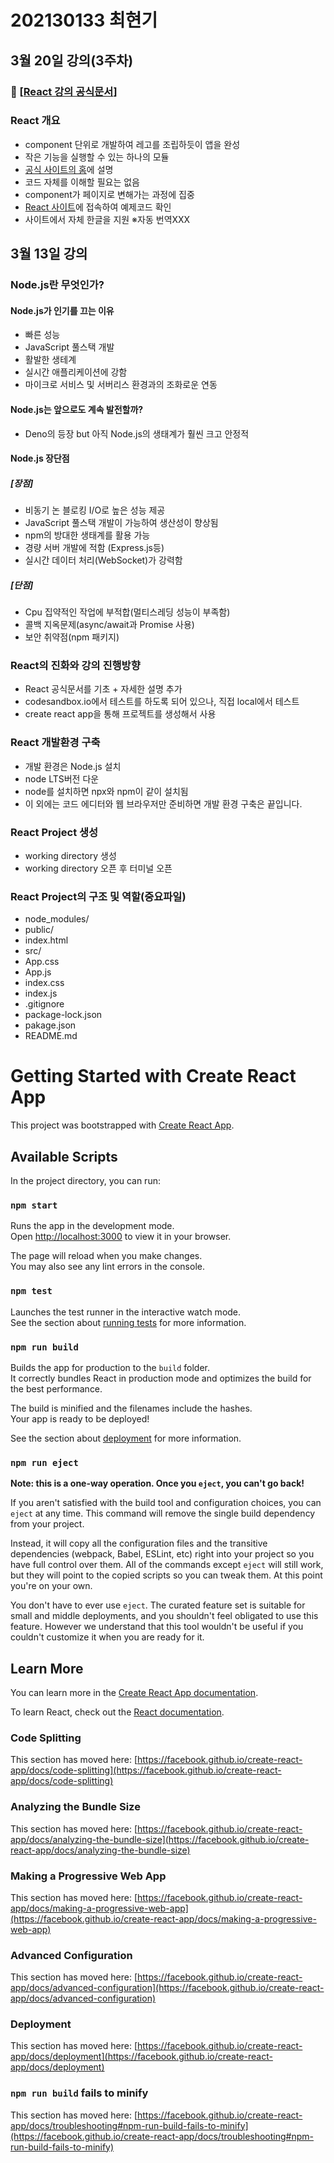 # 202130133 최현기

## 3월 20일 강의(3주차)

### 📖 [[React 강의 공식문서](https://ko.react.dev/)]

### React 개요
* component 단위로 개발하여 레고를 조립하듯이 앱을 완성
* 작은 기능을 실행할 수 있는 하나의 모듈
* [공식 사이트의 홈](https://ko.react.dev/)에 설명
* 코드 자체를 이해할 필요는 없음
* component가 페이지로 변해가는 과정에 집중
* [React 사이트](https://ko.react.dev/)에 접속하여 예제코드 확인
* 사이트에서 자체 한글을 지원 ※자동 번역XXX

## 3월 13일 강의


### Node.js란 무엇인가?
    
#### Node.js가 인기를 끄는 이유
* 빠른 성능
* JavaScript 풀스택 개발
* 활발한 생테계
* 실시간 애플리케이션에 강함
* 마이크로 서비스 및 서버리스 환경과의 조화로운 연동

#### Node.js는 앞으로도 계속 발전할까?
* Deno의 등장 but 아직 Node.js의 생태계가 훨씬 크고 안정적

    
#### Node.js 장단점
##### [장점]
* 비동기 논 블로킹 I/O로 높은 성능 제공
* JavaScript 풀스택 개발이 가능하여 생산성이 향상됨
* npm의 방대한 생태계를 활용 가능
* 경량 서버 개발에 적함 (Express.js등)
* 실시간 데이터 처리(WebSocket)가 강력함
        
##### [단점]
* Cpu 집약적인 작업에 부적합(멀티스레딩 성능이 부족함)
* 콜백 지옥문제(async/await과 Promise 사용)
* 보안 취약점(npm 패키지)
        
### React의 진화와 강의 진행방향

* React 공식문서를 기초 + 자세한 설명 추가
* codesandbox.io에서 테스트를 하도록 되어 있으나, 직접 local에서 테스트
* create react app을 통해 프로젝트를 생성해서 사용

### React 개발환경 구축
* 개발 환경은 Node.js 설치
* node LTS버전 다운
* node를 설치하면 npx와 npm이 같이 설치됨
* 이 외에는 코드 에디터와 웹 브라우저만 준비하면 개발 환경 구축은 끝입니다.

### React Project 생성
* working directory 생성
* working directory 오픈 후 터미널 오픈


### React Project의 구조 및 역할(중요파일)
* node_modules/
* public/
* index.html
* src/
* App.css
* App.js
* index.css
* index.js
* .gitignore
* package-lock.json
* pakage.json
* README.md


# Getting Started with Create React App

This project was bootstrapped with [Create React App](https://github.com/facebook/create-react-app).

## Available Scripts

In the project directory, you can run:

### `npm start`

Runs the app in the development mode.\
Open [http://localhost:3000](http://localhost:3000) to view it in your browser.

The page will reload when you make changes.\
You may also see any lint errors in the console.

### `npm test`

Launches the test runner in the interactive watch mode.\
See the section about [running tests](https://facebook.github.io/create-react-app/docs/running-tests) for more information.

### `npm run build`

Builds the app for production to the `build` folder.\
It correctly bundles React in production mode and optimizes the build for the best performance.

The build is minified and the filenames include the hashes.\
Your app is ready to be deployed!

See the section about [deployment](https://facebook.github.io/create-react-app/docs/deployment) for more information.

### `npm run eject`

**Note: this is a one-way operation. Once you `eject`, you can't go back!**

If you aren't satisfied with the build tool and configuration choices, you can `eject` at any time. This command will remove the single build dependency from your project.

Instead, it will copy all the configuration files and the transitive dependencies (webpack, Babel, ESLint, etc) right into your project so you have full control over them. All of the commands except `eject` will still work, but they will point to the copied scripts so you can tweak them. At this point you're on your own.

You don't have to ever use `eject`. The curated feature set is suitable for small and middle deployments, and you shouldn't feel obligated to use this feature. However we understand that this tool wouldn't be useful if you couldn't customize it when you are ready for it.

## Learn More

You can learn more in the [Create React App documentation](https://facebook.github.io/create-react-app/docs/getting-started).

To learn React, check out the [React documentation](https://reactjs.org/).

### Code Splitting

This section has moved here: [https://facebook.github.io/create-react-app/docs/code-splitting](https://facebook.github.io/create-react-app/docs/code-splitting)

### Analyzing the Bundle Size

This section has moved here: [https://facebook.github.io/create-react-app/docs/analyzing-the-bundle-size](https://facebook.github.io/create-react-app/docs/analyzing-the-bundle-size)

### Making a Progressive Web App

This section has moved here: [https://facebook.github.io/create-react-app/docs/making-a-progressive-web-app](https://facebook.github.io/create-react-app/docs/making-a-progressive-web-app)

### Advanced Configuration

This section has moved here: [https://facebook.github.io/create-react-app/docs/advanced-configuration](https://facebook.github.io/create-react-app/docs/advanced-configuration)

### Deployment

This section has moved here: [https://facebook.github.io/create-react-app/docs/deployment](https://facebook.github.io/create-react-app/docs/deployment)

### `npm run build` fails to minify

This section has moved here: [https://facebook.github.io/create-react-app/docs/troubleshooting#npm-run-build-fails-to-minify](https://facebook.github.io/create-react-app/docs/troubleshooting#npm-run-build-fails-to-minify)


